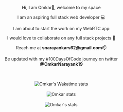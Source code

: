 <div align="center">
   <p>Hi, I am Omkar👋, welcome to my space</p>
   <p>I am an aspiring full stack web developer 💻</p>
   <p>I am about to start the work on my WebRTC app</p>
   <p>I would love to collaborate on any full stack projects 👯</p>
   <p>Reach me at <b>snarayankars62@gmail.com</b>📫</p>
   <p>Be updated with my #100DaysOfCode journey on twitter <b>@OmkarNarayank19</b></p>
</div>
<br />
<br />



 <div align="center">
  <img src="https://github-readme-stats.vercel.app/api/wakatime?username=largonarco&theme=midnight-purple" alt="Omkar's Wakatime stats"/>
</div>
<br />  

<div align="center">
  <img src="https://github-readme-stats.vercel.app/api/top-langs/?username=largonarco&layout=compact&theme=midnight-purple" alt="Omkar stats"/>
</div>
<br />

<div align="center">
   <img src="https://github-readme-stats.vercel.app/api?username=largonarco&show_icons=true&theme=midnight-purple&hide_rank=true" alt="Omkar's stats"/>
</div>








